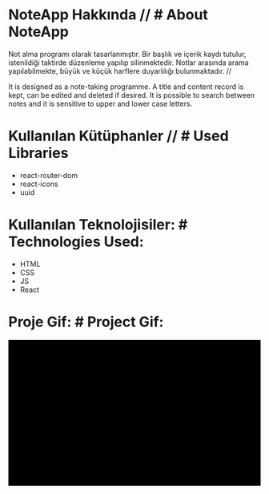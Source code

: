 # NoteApp Hakkında // # About NoteApp

Not alma programı olarak tasarlanmıştır. Bir başlık ve içerik kaydı tutulur, istenildiği taktirde düzenleme yapılıp silinmektedir. Notlar arasında arama yapılabilmekte, büyük ve küçük harflere duyarlılığı bulunmaktadır.
//

It is designed as a note-taking programme. A title and content record is kept, can be edited and deleted if desired. It is possible to search between notes and it is sensitive to upper and lower case letters.

# Kullanılan Kütüphanler // # Used Libraries

* react-router-dom
* react-icons
* uuid

# Kullanılan Teknolojisiler: # Technologies Used:
* HTML
* CSS
* JS
* React


# Proje Gif: # Project Gif:

<img src="./public/Noteapp.gif">
